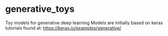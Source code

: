 # generative_toys
Toy models for generative deep learning
Models are initially based on keras tutorials found at: https://keras.io/examples/generative/
